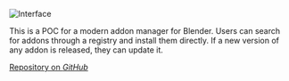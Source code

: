 ![Interface](http://wiki.blender.org/uploads/5/5b/Addon-Registry-interface.png)

This is a POC for a modern addon manager for Blender. Users can search for addons through a registry and install them directly. If a new version of any addon is released, they can update it.

[Repository on *GitHub*](https://github.com/KoltesDigital/blender-addon-registry)
